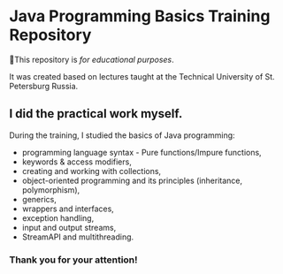 # Java Programming Basics Training Repository

📝This repository is _for educational purposes_.

It was created based on lectures taught at the Technical University of St. Petersburg Russia.

## I did the practical work myself.

During the training, I studied the basics of Java programming:

- programming language syntax - Pure functions/Impure functions, 
- keywords & access modifiers, 
- creating and working with collections, 
- object-oriented programming and its principles (inheritance, polymorphism), 
- generics, 
- wrappers and interfaces, 
- exception handling, 
- input and output streams, 
- StreamAPI and multithreading.

<h3 align="left">Thank you for your attention!</h3>
